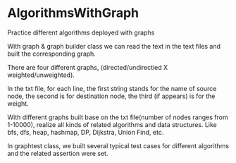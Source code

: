 # AlgorithmsWithGraph
Practice different algorithms deployed with graphs

With graph & graph builder class we can read the text in the text files and built the corresponding graph.

There are four different graphs, (directed/undirectied X weighted/unweighted).

In the txt file, for each line, the first string stands for the name of source node, the second is for destination node, the third (if appears) is for the weight.

With different graphs built base on the txt file(number of nodes ranges from 1-10000), realize all kinds of related algorithms and data structures.
Like bfs, dfs, heap, hashmap, DP, Dijkstra, Union Find, etc.

In graphtest class, we built several typical test cases for different algorithms and the related assertion were set.
